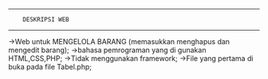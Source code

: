 ----------------------------
		DESKRIPSI WEB 		
----------------------------

->Web untuk MENGELOLA BARANG (memasukkan menghapus dan mengedit barang);
->bahasa pemrograman yang di gunakan HTML,CSS,PHP;
->Tidak menggunakan framework;
->File yang pertama di buka pada file Tabel.php; 